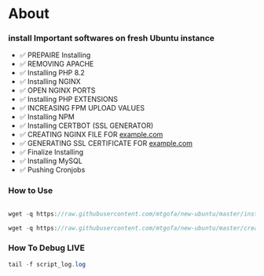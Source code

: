 # About

### install Important softwares on fresh Ubuntu instance

- ✅  PREPAIRE Installing
- ✅  REMOVING APACHE
- ✅  Installing PHP 8.2
- ✅  Installing NGINX
- ✅  OPEN NGINX PORTS
- ✅  Installing PHP EXTENSIONS
- ✅  INCREASING FPM UPLOAD VALUES
- ✅  Installing NPM
- ✅  Installing CERTBOT (SSL GENERATOR)
- ✅  CREATING NGINX FILE FOR [example.com](http://example.com/)
- ✅  GENERATING SSL CERTIFICATE FOR [example.com](http://example.com/)
- ✅  Finalize Installing
- ✅  Installing MySQL
- ✅  Pushing Cronjobs

### How to Use

```php

wget -q https://raw.githubusercontent.com/mtgofa/new-ubuntu/master/install.sh -O install.sh ; sudo chmod +x install.sh ; ./install.sh

```

```php
wget -q https://raw.githubusercontent.com/mtgofa/new-ubuntu/master/create-account.sh; sudo chmod +x create-account.sh ; sudo ./create-account.sh taluq-3taa

```
### How To Debug LIVE

```php
tail -f script_log.log
```



### 
